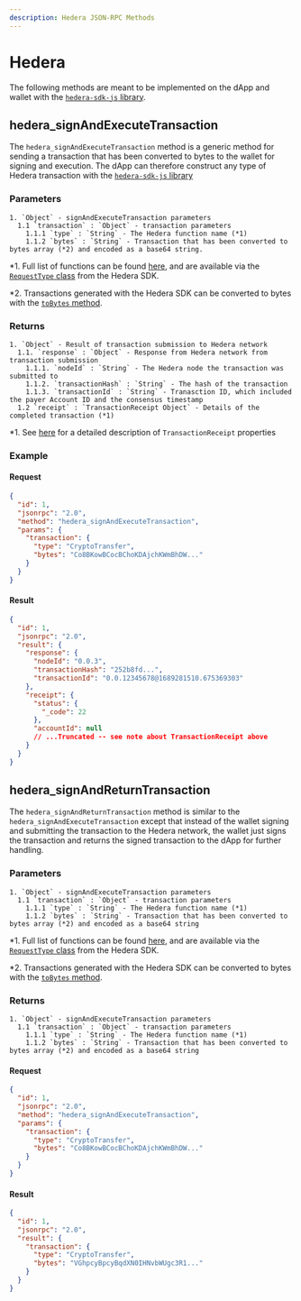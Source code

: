 ```yaml
---
description: Hedera JSON-RPC Methods
---
```


# Hedera

The following methods are meant to be implemented on the dApp and wallet with the [`hedera-sdk-js` library](https://github.com/hashgraph/hedera-sdk-js).

## hedera_signAndExecuteTransaction

The `hedera_signAndExecuteTransaction` method is a generic method for sending a transaction that has been converted to bytes to the wallet for signing and execution. The dApp can therefore construct any type of Hedera transaction with the [`hedera-sdk-js` library](https://github.com/hashgraph/hedera-sdk-js)

### Parameters

    1. `Object` - signAndExecuteTransaction parameters
      1.1 `transaction` : `Object` - transaction parameters
        1.1.1 `type` : `String` - The Hedera function name (*1)
        1.1.2 `bytes` : `String` - Transaction that has been converted to bytes array (*2) and encoded as a base64 string.

\*1. Full list of functions can be found [here](https://hashgraph.github.io/hedera-protobufs/#proto.HederaFunctionality), and are available via the [`RequestType` class](https://github.com/hashgraph/hedera-sdk-js/blob/50d7f76ffd1fd797a029192fab08b035720998b9/src/RequestType.js) from the Hedera SDK.

\*2. Transactions generated with the Hedera SDK can be converted to bytes with the [`toBytes` method](https://github.com/hashgraph/hedera-sdk-js/blob/50d7f76ffd1fd797a029192fab08b035720998b9/src/transaction/Transaction.js#L1015).

### Returns

    1. `Object` - Result of transaction submission to Hedera network
      1.1. `response` : `Object` - Response from Hedera network from transaction submission
        1.1.1. `nodeId` : `String` - The Hedera node the transaction was submitted to
        1.1.2. `transactionHash` : `String` - The hash of the transaction
        1.1.3. `transactionId` : `String` - Tranasction ID, which included the payer Account ID and the consensus timestamp
      1.2 `receipt` : `TransactionReceipt Object` - Details of the completed transaction (*1)

\*1. See [here](https://docs.hedera.com/hedera/sdks-and-apis/hedera-api/miscellaneous/transactionreceipt) for a detailed description of `TransactionReceipt` properties

### Example

#### Request

```json
{
  "id": 1,
  "jsonrpc": "2.0",
  "method": "hedera_signAndExecuteTransaction",
  "params": {
    "transaction": {
      "type": "CryptoTransfer",
      "bytes": "Co8BKowBCocBChoKDAjchKWmBhDW..."
    }
  }
}
```

#### Result

```json
{
  "id": 1,
  "jsonrpc": "2.0",
  "result": {
    "response": {
      "nodeId": "0.0.3",
      "transactionHash": "252b8fd...",
      "transactionId": "0.0.12345678@1689281510.675369303"
    },
    "receipt": {
      "status": {
        "_code": 22
      },
      "accountId": null
      // ...Truncated -- see note about TransactionReceipt above
    }
  }
}
```

## hedera_signAndReturnTransaction

The `hedera_signAndReturnTransaction` method is similar to the `hedera_signAndExecuteTransaction` except that instead of the wallet signing and submitting the
transaction to the Hedera network, the wallet just signs the transaction and returns the signed transaction to the dApp for further handling.

### Parameters

    1. `Object` - signAndExecuteTransaction parameters
      1.1 `transaction` : `Object` - transaction parameters
        1.1.1 `type` : `String` - The Hedera function name (*1)
        1.1.2 `bytes` : `String` - Transaction that has been converted to bytes array (*2) and encoded as a base64 string

\*1. Full list of functions can be found [here](https://hashgraph.github.io/hedera-protobufs/#proto.HederaFunctionality), and are available via the [`RequestType` class](https://github.com/hashgraph/hedera-sdk-js/blob/50d7f76ffd1fd797a029192fab08b035720998b9/src/RequestType.js) from the Hedera SDK.

\*2. Transactions generated with the Hedera SDK can be converted to bytes with the [`toBytes` method](https://github.com/hashgraph/hedera-sdk-js/blob/50d7f76ffd1fd797a029192fab08b035720998b9/src/transaction/Transaction.js#L1015).

### Returns

    1. `Object` - signAndExecuteTransaction parameters
      1.1 `transaction` : `Object` - transaction parameters
        1.1.1 `type` : `String` - The Hedera function name (*1)
        1.1.2 `bytes` : `String` - Transaction that has been converted to bytes array (*2) and encoded as a base64 string

#### Request

```json
{
  "id": 1,
  "jsonrpc": "2.0",
  "method": "hedera_signAndExecuteTransaction",
  "params": {
    "transaction": {
      "type": "CryptoTransfer",
      "bytes": "Co8BKowBCocBChoKDAjchKWmBhDW..."
    }
  }
}
```

#### Result

```json
{
  "id": 1,
  "jsonrpc": "2.0",
  "result": {
    "transaction": {
      "type": "CryptoTransfer",
      "bytes": "VGhpcyBpcyBqdXN0IHNvbWUgc3R1..."
    }
  }
}
```
